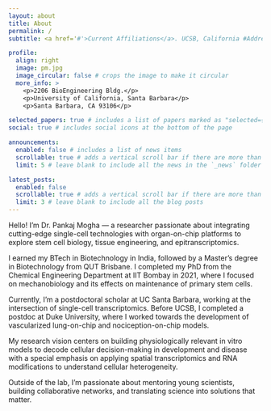 ```yaml
---
layout: about
title: About
permalink: /
subtitle: <a href='#'>Current Affiliations</a>. UCSB, California #Address. Contacts. Motto. Etc.

profile:
  align: right
  image: pm.jpg
  image_circular: false # crops the image to make it circular
  more_info: >
    <p>2206 BioEngineering Bldg.</p>
    <p>University of California, Santa Barbara</p>
    <p>Santa Barbara, CA 93106</p>

selected_papers: true # includes a list of papers marked as "selected={true}"
social: true # includes social icons at the bottom of the page

announcements:
  enabled: false # includes a list of news items
  scrollable: true # adds a vertical scroll bar if there are more than 3 news items
  limit: 5 # leave blank to include all the news in the `_news` folder

latest_posts:
  enabled: false
  scrollable: true # adds a vertical scroll bar if there are more than 3 new posts items
  limit: 3 # leave blank to include all the blog posts
---
```


Hello! I’m Dr. Pankaj Mogha — a researcher passionate about integrating cutting-edge single-cell technologies with organ-on-chip platforms to explore stem cell biology, tissue engineering, and epitranscriptomics.

I earned my BTech in Biotechnology in India, followed by a Master’s degree in Biotechnology from QUT Brisbane. I completed my PhD from the Chemical Engineering Department at IIT Bombay in 2021, where I focused on mechanobiology and its effects on maintenance of primary stem cells.

Currently, I’m a postdoctoral scholar at UC Santa Barbara, working at the intersection of single-cell transcriptomics. Before UCSB, I completed a postdoc at Duke University, where I worked towards the development of vascularized lung-on-chip and nociception-on-chip models.

My research vision centers on building physiologically relevant in vitro models to decode cellular decision-making in development and disease with a special emphasis on applying spatial transcriptomics and RNA modifications to understand cellular heterogeneity.

Outside of the lab, I’m passionate about mentoring young scientists, building collaborative networks, and translating science into solutions that matter.

